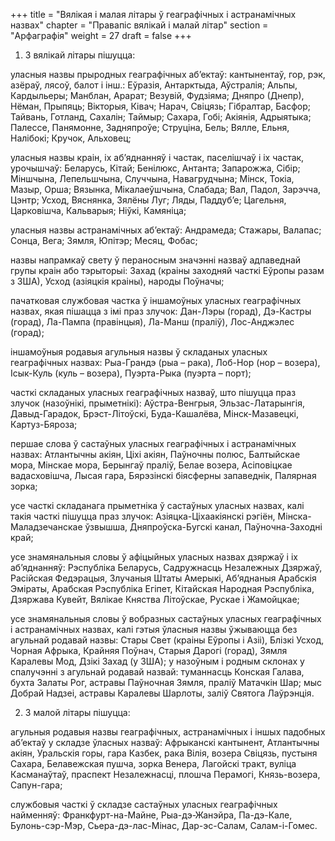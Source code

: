+++
title = "Вялікая і малая літары ў геаграфічных і астранамічных назвах"
chapter = "Правапic вялiкай i малай лiтар"
section = "Арфаграфія"
weight = 27
draft = false
+++

1. З вялікай літары пішуцца:

уласныя назвы прыродных геаграфічных аб’ектаў: кантынентаў, гор, рэк, азёраў, лясоў, балот і інш.: Еўразія, Антарктыда, Аўстралія; Альпы, Кардыльеры; Манблан, Арарат; Везувій, Фудзіяма; Дняпро (Днепр), Нёман, Прыпяць; Вікторыя, Ківач; Нарач, Свіцязь; Гібралтар, Басфор; Тайвань, Готланд, Сахалін; Таймыр; Сахара, Гобі; Акіянія, Адрыятыка; Палессе, Панямонне, Задняпроўе; Струціна, Бель; Вялле, Ельня, Налібокі; Кручок, Альховец;

уласныя назвы краін, іх аб’яднанняў і частак, паселішчаў і іх частак, урочышчаў: Беларусь, Кітай; Бенілюкс, Антанта; Запарожжа, Сібір; Міншчына, Лепельшчына, Случчына, Навагрудчына; Мінск, Токіа, Мазыр, Орша; Вязынка, Мікалаеўшчына, Слабада; Вал, Падол, Зарэчча, Цэнтр; Усход, Вяснянка, Зялёны Луг; Ляды, Паддуб’е; Цагельня, Царковішча, Кальварыя; Ніўкі, Камяніца;

уласныя назвы астранамічных аб’ектаў: Андрамеда; Стажары, Валапас; Сонца, Вега; Зямля, Юпітэр; Месяц, Фобас;

назвы напрамкаў свету ў пераносным значэнні назваў адпаведнай групы краін або тэрыторыі: Захад (краіны заходняй часткі Еўропы разам з ЗША), Усход (азіяцкія краіны), народы Поўначы;

пачатковая службовая частка ў іншамоўных уласных геаграфічных назвах, якая пішацца з імі праз злучок: Дан-Лэры (горад), Дэ-Кастры (горад), Ла-Пампа (правінцыя), Ла-Манш (праліў), Лос-Анджэлес (горад);

іншамоўныя родавыя агульныя назвы ў складаных уласных геаграфічных назвах: Рыа-Грандэ (рыа – рака), Лоб-Нор (нор – возера), Ісык-Куль (куль – возера), Пуэрта-Рыка (пуэрта – порт);

часткі складаных уласных геаграфічных назваў, што пішуцца праз злучок (назоўнікі, прыметнікі): Аўстра-Венгрыя, Эльзас-Латарынгія, Давыд-Гарадок, Брэст-Літоўскі, Буда-Кашалёва, Мінск-Мазавецкі, Картуз-Бяроза;

першае слова ў састаўных уласных геаграфічных і астранамічных назвах: Атлантычны акіян, Ціхі акіян, Паўночны полюс, Балтыйскае мора, Мінскае мора, Берынгаў праліў, Белае возера, Асіповіцкае вадасховішча, Лысая гара, Бярэзінскі біясферны запаведнік, Палярная зорка;

усе часткі складанага прыметніка ў састаўных уласных назвах, калі такія часткі пішуцца праз злучок: Азіяцка-Ціхаакіянскі рэгіён, Мінска-Маладзечанскае ўзвышша, Дняпроўска-Бугскі канал, Паўночна-Заходні край;

усе знамянальныя словы ў афіцыйных уласных назвах дзяржаў і іх аб’яднанняў: Рэспубліка Беларусь, Садружнасць Незалежных Дзяржаў, Расійская Федэрацыя, Злучаныя Штаты Амерыкі, Аб’яднаныя Арабскія Эміраты, Арабская Рэспубліка Егіпет, Кітайская Народная Рэспубліка, Дзяржава Кувейт, Вялікае Княства Літоўскае, Рускае і Жамойцкае;

усе знамянальныя словы ў вобразных састаўных уласных геаграфічных і астранамічных назвах, калі гэтыя ўласныя назвы ўжываюцца без агульнай родавай назвы: Стары Свет (краіны Еўропы і Азіі), Блізкі Усход, Чорная Афрыка, Крайняя Поўнач, Старыя Дарогі (горад), Зямля Каралевы Мод, Дзікі Захад (у ЗША); у назоўным і родным склонах у спалучэнні з агульнай родавай назвай: туманнасць Конская Галава, бухта Залаты Рог, астравы Паўночная Зямля, праліў Матачкін Шар; мыс Добрай Надзеі, астравы Каралевы Шарлоты, заліў Святога Лаўрэнція.

2. З малой літары пішуцца:

агульныя родавыя назвы геаграфічных, астранамічных і іншых падобных аб’ектаў у складзе ўласных назваў: Афрыканскі кантынент, Атлантычны акіян, Уральскія горы, гара Казбек, рака Вілія, возера Свіцязь, пустыня Сахара, Белавежская пушча, зорка Венера, Лагойскі тракт, вуліца Касманаўтаў, праспект Незалежнасці, плошча Перамогі, Князь-возера, Сапун-гара;

службовыя часткі ў складзе састаўных уласных геаграфічных найменняў: Франкфурт-на-Майне, Рыа-дэ-Жанэйра, Па-дэ-Кале, Булонь-сэр-Мэр, Сьера-дэ-лас-Мінас, Дар-эс-Салам, Салам-і-Гомес.